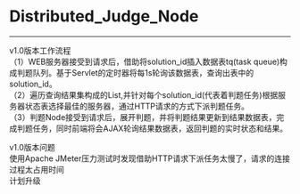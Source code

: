 # Distributed_Judge_Node
----------------------------------
v1.0版本工作流程  
（1）WEB服务器接受到请求后，借助将solution_id插入数据表tq(task queue)构成判题队列。基于Servlet的定时器将每1s轮询该数据表，查询出表中的solution_id。   
（2）遍历查询结果集构成的List,并针对每个solution_id(代表着判题任务)根据服务器状态表选择最佳的服务器，通过HTTP请求的方式下派判题任务。  
（3）判题Node接受到请求后，展开判题，并将判题结果更新到结果数据表，完成判题任务，同时前端将会AJAX轮询结果数据表，返回判题的实时状态和结果。

v1.0版本问题  
使用Apache JMeter压力测试时发现借助HTTP请求下派任务太慢了，请求的连接过程太占用时间  
计划升级


